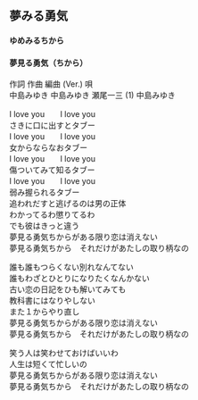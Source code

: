 ## 夢みる勇気
#### ゆめみるちから
#### 夢見る勇気（ちから）


作詞  作曲  編曲 (Ver.)   唄   
中島みゆき   中島みゆき   瀬尾一三 (1) 中島みゆき   
   
   
I love you　　I love you   
さきに口に出すとタブー   
I love you　　I love you   
女からならなおタブー   
I love you　　I love you   
傷ついてみて知るタブー   
I love you　　I love you   
弱み握られるタブー   
追われだすと逃げるのは男の正体   
わかってるわ懲りてるわ   
でも彼はきっと違う   
夢見る勇気ちからがある限り恋は消えない   
夢見る勇気ちから　それだけがあたしの取り柄なの   
   
誰も誰もつらくない別れなんてない   
誰もわざとひとりになりたくなんかない   
古い恋の日記をひも解いてみても   
教科書にはなりやしない   
また１からやり直し   
夢見る勇気ちからがある限り恋は消えない   
夢見る勇気ちから　それだけがあたしの取り柄なの   
   
笑う人は笑わせておけばいいわ   
人生は短くて忙しいの   
夢見る勇気ちからがある限り恋は消えない   
夢見る勇気ちから　それだけがあたしの取り柄なの   